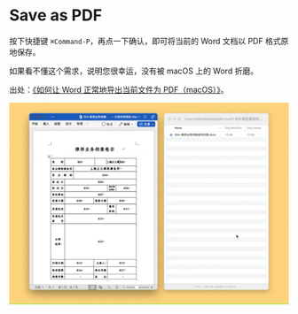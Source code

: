 # Save as PDF

按下快捷键 `⌘Command-P`，再点一下确认，即可将当前的 Word 文档以 PDF 格式原地保存。

如果看不懂这个需求，说明您很幸运，没有被 macOS 上的 Word 折磨。

出处：[《如何让 Word 正常地导出当前文件为 PDF（macOS）》](https://utgd.net/article/21206/)。

![img](img.gif)